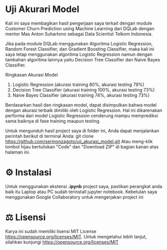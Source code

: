# Uji Akurari Model
Kali ini saya membagikan hasil pengerjaan saya terkait dengan module Customer Churn Prediction using Machine Learning dari DQLab dengan mentor Mas Anton Suhartono sebagai Data Scientist Telkom Indonesia.

Jika pada module DQLab menggunakan Algoritma Logistic Regression, Random Forest Classifier, dan Gradient Boosting Classifier, maka kali ini saya tetap menggunakan algoritma Logistic Regression namun dengan tambahan algoritma lainnya yaitu Decision Tree Classifier dan Naive Bayes Classifier.

Ringkasan Akurasi Model
1. Logistic Regression (akurasi training 80%, akurasi testing 79%)
2. Decision Tree Classifier (akurasi training 100%, akurasi testing 73%)
3. Naive Bayes Classifier (akurasi training 74%, akurasi testing 73%)

Berdasarkan hasil dan ringkasan model, dapat disimpulkan bahwa model dengan akurasi terbaik dimiliki oleh Logistic Regression. Hal ini dikarenakan performa dari model Logistic Regression cenderung mampu memprediksi sama baiknya di fase training maupun testing.

Untuk mengunduh hasil project saya di folder ini, Anda dapat menjalankan perintah berikut di terminal Anda:
git clone https://github.com/sermonzagoto/uji_akurasi_model.git
Atau meng-klik tombol hijau bertuliskan "Code" dan "Download ZIP" di bagian kanan atas halaman ini.

# ⚙️ Instalasi
Untuk menggunakan ekstensi **.ipynb** project saya, pastikan perangkat anda baik itu Laptop atau PC sudah terinstall jupyter notebook. Kebetulan saya menggunakan Google Collaboratory untuk mengerjakan project ini

# ⚖️ Lisensi
Karya ini sudah memiliki lisensi MIT License https://opensource.org/licenses/MIT. Untuk mengetahui lebih lanjut, silahkan kunjungi https://opensource.org/licenses/MIT
